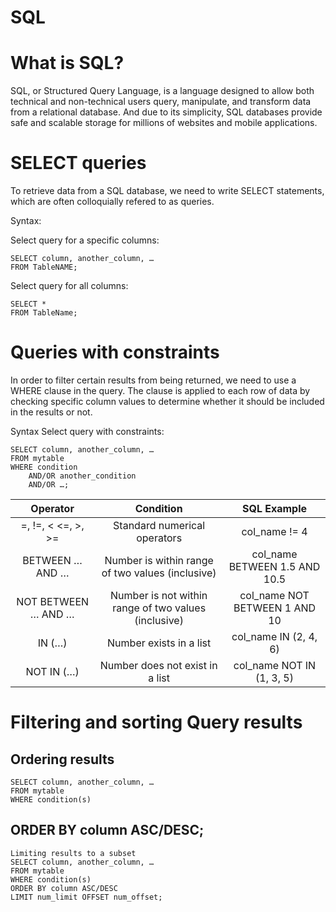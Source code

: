 # SQL

# What is SQL?
SQL, or Structured Query Language, is a language designed to allow both technical and non-technical users query, manipulate, and transform data from a relational database. And due to its simplicity, SQL databases provide safe and scalable storage for millions of websites and mobile applications.

# SELECT queries
To retrieve data from a SQL database, we need to write SELECT statements, which are often colloquially refered to as queries.

Syntax:

Select query for a specific columns:
```
SELECT column, another_column, …
FROM TableNAME;
```
Select query for all columns:
```
SELECT * 
FROM TableName;
```

# Queries with constraints
In order to filter certain results from being returned, we need to use a WHERE clause in the query. The clause is applied to each row of data by checking specific column values to determine whether it should be included in the results or not.

Syntax Select query with constraints:
```
SELECT column, another_column, …
FROM mytable
WHERE condition
    AND/OR another_condition
    AND/OR …;
```


| Operator | Condition | SQL Example |
|  :---:   |   :---:   |    :---:   |
| =, !=, < <=, >, >= |	Standard numerical operators |	col_name != 4 |
| BETWEEN … AND …	 | Number is within range of two values (inclusive)	| col_name BETWEEN 1.5 AND 10.5 |
| NOT BETWEEN … AND …	| Number is not within range of two values (inclusive) | col_name NOT BETWEEN 1 AND 10|
| IN (…)	| Number exists in a list | col_name IN (2, 4, 6) |
| NOT IN (…)	| Number does not exist in a list |	col_name NOT IN (1, 3, 5) |



# Filtering and sorting Query results
## Ordering results
```
SELECT column, another_column, …
FROM mytable
WHERE condition(s)
```
## ORDER BY column ASC/DESC;
```
Limiting results to a subset
SELECT column, another_column, …
FROM mytable
WHERE condition(s)
ORDER BY column ASC/DESC
LIMIT num_limit OFFSET num_offset;
```

